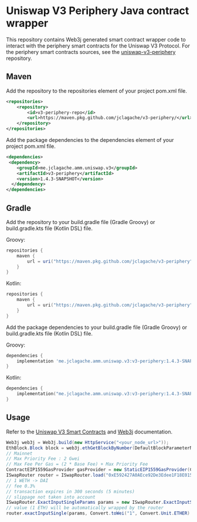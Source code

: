 # Uniswap V3 Periphery Java contract wrapper

This repository contains Web3j generated smart contract wrapper code to interact with the periphery smart contracts for the Uniswap V3 Protocol.
For the periphery smart contracts sources, see the [uniswap-v3-periphery](https://github.com/Uniswap/uniswap-v3-periphery) repository.

## Maven
Add the repository to the repositories element of your project pom.xml file.
```xml
<repositories>
    <repository>
        <id>v3-periphery-repo</id>
        <url>https://maven.pkg.github.com/jclagache/v3-periphery/</url>
    </repository>
</repositories>
```

Add the package dependencies to the dependencies element of your project pom.xml file.
```xml
<dependencies>
 <dependency>
    <groupId>me.jclagache.amm.uniswap.v3</groupId>
    <artifactId>v3-periphery</artifactId>
    <version>1.4.3-SNAPSHOT</version>
  </dependency>
</dependencies>
```

## Gradle
Add the repository to your build.gradle file (Gradle Groovy) or build.gradle.kts file (Kotlin DSL) file.

Groovy:
```groovy
repositories {
    maven {
        url = uri("https://maven.pkg.github.com/jclagache/v3-periphery")
    }
}
```
Kotlin:
```kotlin
repositories {
    maven {
        url = uri("https://maven.pkg.github.com/jclagache/v3-periphery")
    }
}
```

Add the package dependencies to your build.gradle file (Gradle Groovy) or build.gradle.kts file (Kotlin DSL) file.

Groovy:
```groovy
dependencies {
    implementation 'me.jclagache.amm.uniswap.v3:v3-periphery:1.4.3-SNAPSHOT'
}
```
Kotlin:
```kotlin
dependencies {
    implementation("me.jclagache.amm.uniswap.v3:v3-periphery:1.4.3-SNAPSHOT")
}
```

## Usage
Refer to the [Uniswap V3 Smart Contracts](https://docs.uniswap.org/contracts/v3/overview) and [Web3j](https://docs.web3j.io) documentation.

```java
Web3j web3j = Web3j.build(new HttpService("<your_node_url>"));
EthBlock.Block block = web3j.ethGetBlockByNumber(DefaultBlockParameterName.LATEST, false).send().getBlock();
// Mainnet
// Max Priority Fee : 2 Gwei
// Max Fee Per Gas = (2 * Base Fee) + Max Priority Fee
ContractEIP1559GasProvider gasProvider = new StaticEIP1559GasProvider(ChainId.MAIN_NET.getId(), block.getBaseFeePerGas().multiply(BigInteger.TWO).add(Convert.toWei("2", Convert.Unit.GWEI).toBigInteger()), Convert.toWei("2", Convert.Unit.GWEI).toBigInteger(), block.getGasLimit());
ISwapRouter router = ISwapRouter.load("0xE592427A0AEce92De3Edee1F18E0157C05861564", web3j, Credentials.create("your_private_key"), gasProvider);
// 1 WETH -> DAI
// fee 0.3%
// transaction expires in 300 seconds (5 minutes)
// slippage not taken into account
ISwapRouter.ExactInputSingleParams params = new ISwapRouter.ExactInputSingleParams("0xC02aaA39b223FE8D0A0e5C4F27eAD9083C756Cc2", "0x6b175474e89094c44da98b954eedeac495271d0f", BigInteger.valueOf(3000), "my_address", block.getTimestamp().add(BigInteger.valueOf(300)), Convert.toWei("1", Convert.Unit.ETHER).toBigInteger(), BigInteger.ZERO, BigInteger.ZERO);
// value (1 ETH) will be automatically wrapped by the router
router.exactInputSingle(params, Convert.toWei("1", Convert.Unit.ETHER).toBigInteger()).send();
```